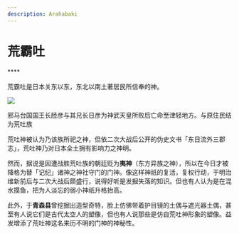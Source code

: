 ```yaml
---
description: Arahabaki
---
```


# 荒霸吐

\*\*\*\*

荒霸吐是日本关东以东，东北以南土著居民所信奉的神。

![](https://pic2.zhimg.com/80/v2-0d51fb6880769ef6484e2937c6b0ae4d_720w.jpg)

邪马台国国王长胫彦与其兄长日彦为神武天皇所败后亡命至津轻地方。与原住民结为荒吐族

荒吐神被认为乃该族所祀之神，但依二次大战后公开的伪史文书「东日流外三郡志」，荒吐神乃对日本全土拥有影响力之神明。

然而，据说是因遭战胜荒吐族的朝廷贬为**夷神**（东方异族之神），所以在今日才被降格为替「记纪」诸神之神社守门的门神。像这样神祇的复活，复权行动，于明治维新前后与二次大战后颇盛行，说得好听是发掘失落的知识。但也有人认为是在混水摸鱼，把为人淡忘的弱小神祇升格抬高。

此外，于**青森县**曾挖掘出造型奇特，脸上仿佛带着护目镜的土偶与遮光器土偶，甚至有人说它们是古代太空人的塑像，但也有人说那些是仿自荒吐神形象的塑像。益发增添了荒吐神这名来历不明的门神的神秘性。


